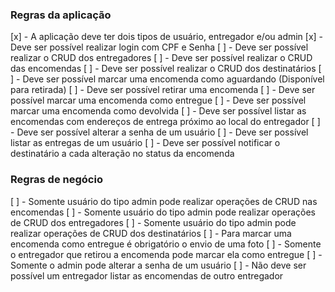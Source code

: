### Regras da aplicação

[x] - A aplicação deve ter dois tipos de usuário, entregador e/ou admin
[x] - Deve ser possível realizar login com CPF e Senha
[ ] - Deve ser possível realizar o CRUD dos entregadores
[ ] - Deve ser possível realizar o CRUD das encomendas
[ ] - Deve ser possível realizar o CRUD dos destinatários
[ ] - Deve ser possível marcar uma encomenda como aguardando (Disponível para retirada)
[ ] - Deve ser possível retirar uma encomenda
[ ] - Deve ser possível marcar uma encomenda como entregue
[ ] - Deve ser possível marcar uma encomenda como devolvida
[ ] - Deve ser possível listar as encomendas com endereços de entrega próximo ao local do entregador
[ ] - Deve ser possível alterar a senha de um usuário
[ ] - Deve ser possível listar as entregas de um usuário
[ ] - Deve ser possível notificar o destinatário a cada alteração no status da encomenda

### Regras de negócio

[ ] - Somente usuário do tipo admin pode realizar operações de CRUD nas encomendas
[ ] - Somente usuário do tipo admin pode realizar operações de CRUD dos entregadores
[ ] - Somente usuário do tipo admin pode realizar operações de CRUD dos destinatários
[ ] - Para marcar uma encomenda como entregue é obrigatório o envio de uma foto
[ ] - Somente o entregador que retirou a encomenda pode marcar ela como entregue
[ ] - Somente o admin pode alterar a senha de um usuário
[ ] - Não deve ser possível um entregador listar as encomendas de outro entregador